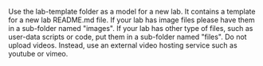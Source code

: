 Use the lab-template folder as a model for a new lab. It contains a template for a new lab README.md file. 
If your lab has image files please have them in a sub-folder named "images". 
If your lab has other type of files, such as user-data scripts or code, put them in a sub-folder named "files". 
Do not upload videos. Instead, use an external video hosting service such as youtube or vimeo. 
